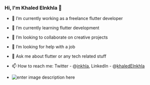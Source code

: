 ### Hi, I'm Khaled Elnkhla 👋


- 🔭 I’m currently working as a freelance flutter developer
- 🌱 I’m currently learning flutter development
- 👯 I’m looking to collaborate on creative projects
- 🤔 I’m looking for help with a job
- 💬 Ask me about flutter or any tech related stuff
- 📫 How to reach me: 
                      Twitter - @[inkhla](https://twitter.com/inkhla),
                      LinkedIn - @[khaledElnkhla](https://www.linkedin.com/in/elnkhla/)

- ![enter image description here](https://github-readme-stats.vercel.app/api?username=inkhla&&show_icons=true&title_color=ffffff&icon_color=d1cb0d&text_color=daf7dc&bg_color=151515)
